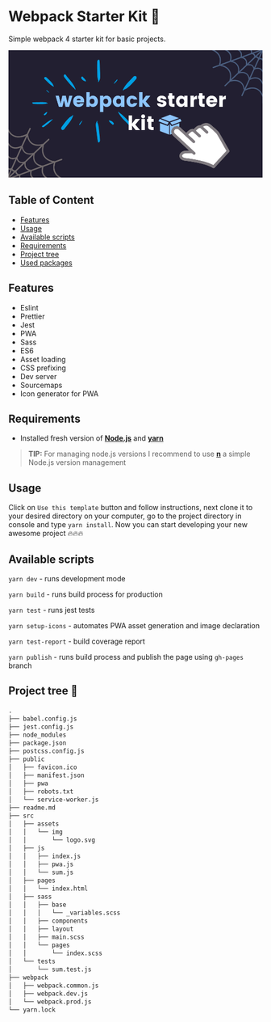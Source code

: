 # Webpack Starter Kit 🧰

Simple webpack 4 starter kit for basic projects.

![Cover image.](./cover-image.png)

## Table of Content

* [Features](#features)
* [Usage](#Usage)
* [Available scripts](#Available-scripts)
* [Requirements](#requirements)
* [Project tree](#project-tree)
* [Used packages](#used-packages)

## Features

* Eslint
* Prettier
* Jest
* PWA
* Sass
* ES6
* Asset loading
* CSS prefixing
* Dev server
* Sourcemaps
* Icon generator for PWA

## Requirements

* Installed fresh version of [**Node.js**](https://nodejs.org/en/) and [**yarn**](https://yarnpkg.com/)
>**TIP:** For managing node.js versions I recommend to use [**n**](https://github.com/tj/n) a simple Node.js version management

## Usage

Click on `Use this template` button and follow instructions, next clone it to your desired directory on your computer, go to the project directory in console and type `yarn install`. Now you can start developing your new awesome project 🔥🔥🔥

## Available scripts

`yarn dev` - runs development mode

`yarn build` - runs build process for production

`yarn test` - runs jest tests

`yarn setup-icons` - automates PWA asset generation and image declaration

`yarn test-report` - build coverage report

`yarn publish` - runs build process and publish the page using `gh-pages` branch

## Project tree 🌳

```
.
├── babel.config.js
├── jest.config.js
├── node_modules
├── package.json
├── postcss.config.js
├── public
│   ├── favicon.ico
│   ├── manifest.json
│   ├── pwa
│   ├── robots.txt
│   └── service-worker.js
├── readme.md
├── src
│   ├── assets
│   │   └── img
│   │       └── logo.svg
│   ├── js
│   │   ├── index.js
│   │   ├── pwa.js
│   │   └── sum.js
│   ├── pages
│   │   └── index.html
│   ├── sass
│   │   ├── base
│   │   │   └── _variables.scss
│   │   ├── components
│   │   ├── layout
│   │   ├── main.scss
│   │   └── pages
│   │       └── index.scss
│   └── tests
│       └── sum.test.js
├── webpack
│   ├── webpack.common.js
│   ├── webpack.dev.js
│   └── webpack.prod.js
└── yarn.lock

```
